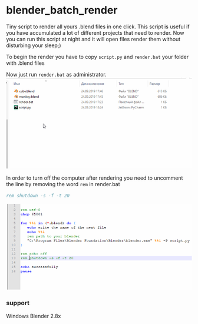 # blender_batch_render

Tiny script to render all yours .blend files in one click.
This script is useful if you have accumulated a lot of different projects that need to render. Now you can run this script at night and it will open files render them without disturbing your sleep;)

To begin the render you have to copy `script.py` and `render.bat` your folder with .blend files

Now just run `render.bat` as administrator.
![alt text](simple_img/examlpe.gif)

In order to turn off the computer after rendering you need to uncomment the line by removing the word `rem` in render.bat

```bat
rem shutdown -s -f -t 20
```
![alt text](simple_img/example2.gif)
### support 
Windows 
Blender 2.8x 
